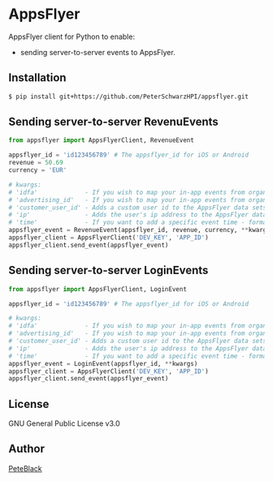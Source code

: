 # AppsFlyer

AppsFlyer client for Python to enable:

- sending server-to-server events to AppsFlyer.

## Installation

```bash
$ pip install git+https://github.com/PeterSchwarzHPI/appsflyer.git
```

## Sending server-to-server RevenuEvents

```python
from appsflyer import AppsFlyerClient, RevenueEvent

appsflyer_id = 'id123456789' # The appsflyer_id for iOS or Android
revenue = 50.69
currency = 'EUR'

# kwargs:
# 'idfa'             - If you wish to map your in-app events from organic users with external partners. -> Ios
# 'advertising_id'   - If you wish to map your in-app events from organic users with external partners. -> Android
# 'customer_user_id' - Adds a custom user id to the AppsFlyer data sets.
# 'ip'               - Adds the user's ip address to the AppsFlyer data sets.
# 'time'             - If you want to add a specific event time - format: "YYYY-MM-DD HH:MM:SS.MS"
appsflyer_event = RevenueEvent(appsflyer_id, revenue, currency, **kwargs) 
appsflyer_client = AppsFlyerClient('DEV_KEY', 'APP_ID')
appsflyer_client.send_event(appsflyer_event)

```

## Sending server-to-server LoginEvents

```python
from appsflyer import AppsFlyerClient, LoginEvent

appsflyer_id = 'id123456789' # The appsflyer_id for iOS or Android

# kwargs:
# 'idfa'             - If you wish to map your in-app events from organic users with external partners. -> Ios
# 'advertising_id'   - If you wish to map your in-app events from organic users with external partners. -> Android
# 'customer_user_id' - Adds a custom user id to the AppsFlyer data sets.
# 'ip'               - Adds the user's ip address to the AppsFlyer data sets.
# 'time'             - If you want to add a specific event time - format: "YYYY-MM-DD HH:MM:SS.MS"
appsflyer_event = LoginEvent(appsflyer_id, **kwargs)
appsflyer_client = AppsFlyerClient('DEV_KEY', 'APP_ID')
appsflyer_client.send_event(appsflyer_event)

```

## License

GNU General Public License v3.0

## Author

[PeteBlack](https://github.com/PeterSchwarzHPI)
